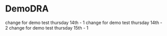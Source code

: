 # DemoDRA
change for demo test thursday 14th - 1
change for demo test thursday 14th - 2
change for demo test thursday 15th - 1
